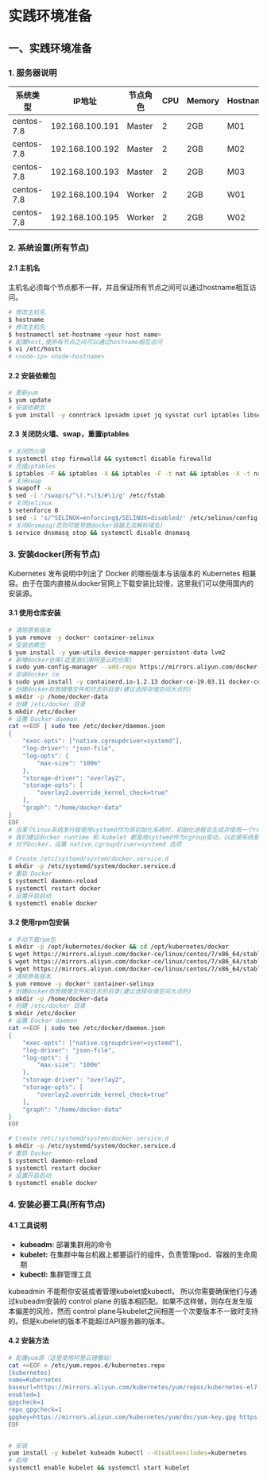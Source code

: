 # 实践环境准备

## 一、实践环境准备

### 1. 服务器说明

|系统类型    |IP地址         | 节点角色 | CPU | Memory | Hostname |
| --------- | ------------- | -----   | --- | ------ | -------- |
|centos-7.8 |192.168.100.191|  Master | 2   | 2GB    | M01      |
|centos-7.8 |192.168.100.192|  Master | 2   | 2GB    | M02      |
|centos-7.8 |192.168.100.193|  Master | 2   | 2GB    | M03      |
|centos-7.8 |192.168.100.194|  Worker | 2   | 2GB    | W01      |
|centos-7.8 |192.168.100.195|  Worker | 2   | 2GB    | W02      |

### 2. 系统设置(所有节点)

#### 2.1 主机名

主机名必须每个节点都不一样，并且保证所有节点之间可以通过hostname相互访问。

```bash
# 修改主机名
$ hostname
# 修改主机名
$ hostnamectl set-hostname <your host name>
# 配置host,使所有节点之间可以通过hostname相互访问
$ vi /etc/hosts
# <node-ip> <node-hostname>
```

#### 2.2 安装依赖包

```bash
# 更新yum
$ yum update
# 安装依赖包
$ yum install -y conntrack ipvsadm ipset jq sysstat curl iptables libseccomp

```

#### 2.3 关闭防火墙、swap，重置iptables

```bash
# 关闭防火墙
$ systemctl stop firewalld && systemctl disable firewalld
# 充值iptables
$ iptables -F && iptables -X && iptables -F -t nat && iptables -X -t nat && iptables -P FORWARD ACCEPT
# 关闭swap
$ swapoff -a
$ sed -i '/swap/s/^\(.*\)$/#\1/g' /etc/fstab
# 关闭selinux
$ setenforce 0
$ sed -i 's/^SELINUX=enforcing$/SELINUX=disabled/' /etc/selinux/config
# 关闭dnsmasq(否则可能导致docker容器无法解析域名)
$ service dnsmasq stop && systemctl disable dnsmasq
```

### 3. 安装docker(所有节点)

Kubernetes 发布说明中列出了 Docker 的哪些版本与该版本的 Kubernetes 相兼容。由于在国内直接从docker官网上下载安装比较慢，这里我们可以使用国内的安装源。

#### 3.1 使用仓库安装

```bash
# 清除原有版本
$ yum remove -y docker* container-selinux
# 安装依赖包
$ yum install -y yum-utils device-mapper-persistent-data lvm2
# 新增docker仓库(这里我们用阿里云的仓库)
$ sudo yum-config-manager --add-repo https://mirrors.aliyun.com/docker-ce/linux/centos/docker-ce.repo
# 安装docker ce
$ sudo yum install -y containerd.io-1.2.13 docker-ce-19.03.11 docker-ce-cli-19.03.11
# 创建docker存放镜像文件和日志的目录(建议选择存储空间大点的)
$ mkdir -p /home/docker-data
# 创建 /etc/docker 目录
$ mkdir /etc/docker
# 设置 Docker daemon
cat <<EOF | sudo tee /etc/docker/daemon.json
{
    "exec-opts": ["native.cgroupdriver=systemd"],
    "log-driver": "json-file",
    "log-opts": {
        "max-size": "100m"
    },
    "storage-driver": "overlay2",
    "storage-opts": [
        "overlay2.override_kernel_check=true"
    ],
    "graph": "/home/docker-data" 
}
EOF
# 当某个Linux系统发行版使用systemd作为其初始化系统时，初始化进程会生成并使用一个root控制组(cgroup)，并充当cgroup管理器。systemd与cgroup紧密集成，并将为每个systemd单元分配一个cgroup
# 我们建议docker runtime 和 kubelet 都是用systemd作为cgroup驱动，以此使系统更为稳定。
# 对于Docker，设置 native.cgroupdriver=systemd 选项

# Create /etc/systemd/system/docker.service.d
$ mkdir -p /etc/systemd/system/docker.service.d
# 重启 Docker
$ systemctl daemon-reload
$ systemctl restart docker
# 设置开启启动
$ systemctl enable docker
```

#### 3.2 使用rpm包安装

```bash
# 手动下载rpm包
$ mkdir -p /opt/kubernetes/docker && cd /opt/kubernetes/docker
$ wget https://mirrors.aliyun.com/docker-ce/linux/centos/7/x86_64/stable/Packages/containerd.io-1.2.13-3.2.el7.x86_64.rpm
$ wget https://mirrors.aliyun.com/docker-ce/linux/centos/7/x86_64/stable/Packages/docker-ce-19.03.11-3.el7.x86_64.rpm
$ wget https://mirrors.aliyun.com/docker-ce/linux/centos/7/x86_64/stable/Packages/docker-ce-cli-19.03.11-3.el7.x86_64.rpm
# 清除原有版本
$ yum remove -y docker* container-selinux
# 创建docker存放镜像文件和日志的目录(建议选择存储空间大点的)
$ mkdir -p /home/docker-data
# 创建 /etc/docker 目录
$ mkdir /etc/docker
# 设置 Docker daemon
cat <<EOF | sudo tee /etc/docker/daemon.json
{
    "exec-opts": ["native.cgroupdriver=systemd"],
    "log-driver": "json-file",
    "log-opts": {
        "max-size": "100m"
    },
    "storage-driver": "overlay2",
    "storage-opts": [
        "overlay2.override_kernel_check=true"
    ],
    "graph": "/home/docker-data" 
}
EOF

# Create /etc/systemd/system/docker.service.d
$ mkdir -p /etc/systemd/system/docker.service.d
# 重启 Docker
$ systemctl daemon-reload
$ systemctl restart docker
# 设置开启启动
$ systemctl enable docker
```

### 4. 安装必要工具(所有节点)

#### 4.1 工具说明

* **kubeadm:** 部署集群用的命令
* **kubelet:** 在集群中每台机器上都要运行的组件，负责管理pod、容器的生命周期
* **kubectl:** 集群管理工具

kubeadmin 不能帮你安装或者管理kubelet或kubectl， 所以你需要确保他们与通过kubeadm安装的 control plane 的版本相匹配。如果不这样做，则存在发生版本偏差的风险，然而 control plane与kubelet之间相差一个次要版本不一致时支持的。但是kubelet的版本不能超过API服务器的版本。

#### 4.2 安装方法

```bash
# 配置yum源（这里使用阿里云镜像站）
cat <<EOF > /etc/yum.repos.d/kubernetes.repo
[kubernetes]
name=Kubernetes
baseurl=https://mirrors.aliyun.com/kubernetes/yum/repos/kubernetes-el7-x86_64/
enabled=1
gpgcheck=1
repo_gpgcheck=1
gpgkey=https://mirrors.aliyun.com/kubernetes/yum/doc/yum-key.gpg https://mirrors.aliyun.com/kubernetes/yum/doc/rpm-package-key.gpg
EOF


# 安装
yum install -y kubelet kubeadm kubectl --disableexcludes=kubernetes
# 启用
systemctl enable kubelet && systemctl start kubelet
```
